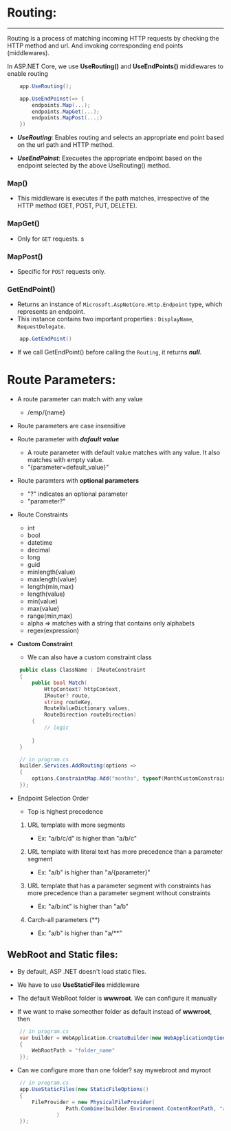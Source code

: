 # __Routing:__
-----------------------------------
Routing is a process of matching incoming HTTP requests by checking the HTTP method and url. And invoking corresponding end points (middlewares).

In ASP.NET Core, we use __UseRouting()__ and __UseEndPoints()__ middlewares to enable routing

```cs
    app.UseRouting();

    app.UseEndPoinst(=> {
        endpoints.Map(...);
        endpoints.MapGet(...);
        endpoints.MapPost(...;)
    })
```
- ___UseRouting___: Enables routing and selects an appropriate end point based on the url path and HTTP method.

- ___UseEndPoinst___: Execuetes the appropriate endpoint based on the endpoint selected by the above UseRouting() method.

### Map()
- This middleware is executes if the path matches, irrespective of the HTTP method (GET, POST, PUT, DELETE). 

### MapGet()
- Only for `GET` requests.
s
### MapPost()
- Specific for `POST` requests only.


### GetEndPoint()
- Returns an instance of `Microsoft.AspNetCore.Http.Endpoint` type, which represents an endpoint.
- This instance contains two important properties : `DisplayName`, `RequestDelegate`.
```cs
    app.GetEndPoint()
```
- If we call  GetEndPoint() before calling the `Routing`, it returns ___null___.

# Route Parameters:

- A route parameter can match with any value
    - /emp/{name}

- Route parameters are case insensitive

- Route parameter with ___dafault value___
    - A route parameter with default value matches with any value. It also matches with empty value.
    - "{parameter=default_value}"


- Route paramters with __optional parameters__
    - "?" indicates an optional parameter
    - "parameter?"


- Route Constraints
    - int
    - bool
    - datetime
    - decimal
    - long
    - guid
    - minlength(value)
    - maxlength(value)
    - length(min,max)
    - length(value)
    - min(value)
    - max(value)
    - range(min,max)
    - alpha => matches with a string that contains only alphabets
    - regex(expression)


- __Custom Constraint__

    - We can also have a custom constraint class

```cs
    public class ClassName : IRouteConstraint
    {
        public bool Match(
            HttpContext? httpContext,
            IRouter? route,
            string routeKey,
            RouteValueDictionary values,
            RouteDirection routeDirection)
        {
            // logic
             
        }
    }

    // in program.cs
    builder.Services.AddRouting(options =>
    {
        options.ConstraintMap.Add("months", typeof(MonthCustomConstraint));
    });

```

- Endpoint Selection Order

    - Top is highest precedence

    1. URL template with more segments
        - Ex: "a/b/c/d" is higher than "a/b/c"

    2. URL template with literal text has more precedence than a parameter segment
        - Ex: "a/b" is higher than "a/{parameter}"

    3. URL template that has a parameter segment with constraints has more precedence than a parameter segment without constraints
        - Ex: "a/b:int" is higher than "a/b"

    4. Carch-all parameters (**)
        - Ex: "a/b" is higher than "a/**"


## WebRoot and Static files:

- By default, ASP .NET doesn't load static files.

- We have to use __UseStaticFiles__ middleware

- The default WebRoot folder is __wwwroot__. We can configure it manually

- If we want to make someother folder as default instead of __wwwroot__, then
```cs
    // in program.cs
    var builder = WebApplication.CreateBuilder(new WebApplicationOptions()
    {
        WebRootPath = "folder_name"
    });
```

- Can we configure more than one folder? say mywebroot and myroot
```cs
    // in program.cs
    app.UseStaticFiles(new StaticFileOptions() 
    {
        FileProvider = new PhysicalFileProvider(
                   Path.Combine(builder.Environment.ContentRootPath, "another_folder_name")
                )
    });
```


